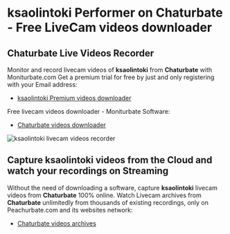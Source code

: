 # ksaolintoki Performer on Chaturbate - Free LiveCam videos downloader

## Chaturbate Live Videos Recorder

Monitor and record livecam videos of **ksaolintoki** from **Chaturbate** with Moniturbate.com
Get a premium trial for free by just and only registering with your Email address:
* [ksaolintoki Premium videos downloader](https://moniturbate.com/request-demo-licence-key.html)

Free livecam videos downloader - Moniturbate Software:
* [Chaturbate videos downloader](https://moniturbate.com/moniturbate-download-software.html)

![ksaolintoki livecam videos recorder](https://peachurnet.com/templates/moniturbate-software.png)


## Capture ksaolintoki videos from the Cloud and watch your recordings on Streaming

Without the need of downloading a software, capture **ksaolintoki** livecam videos from **Chaturbate** 100% online.
Watch Livecam archives from **Chaturbate** unlimitedly from thousands of existing recordings, only on Peachurbate.com and its websites network:
* [Chaturbate videos archives](https://peachurnet.com/)